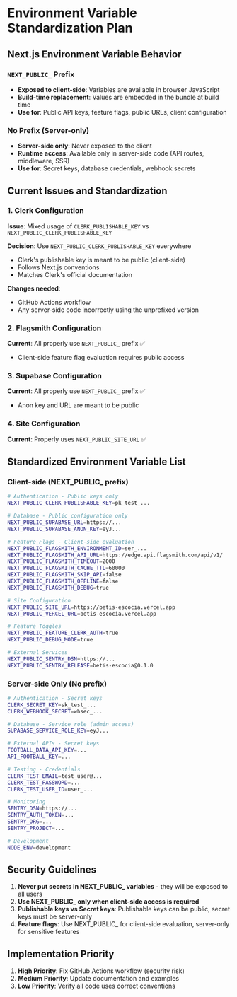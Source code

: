 # Environment Variable Standardization Plan

## Next.js Environment Variable Behavior

### `NEXT_PUBLIC_` Prefix

- **Exposed to client-side**: Variables are available in browser JavaScript
- **Build-time replacement**: Values are embedded in the bundle at build time
- **Use for**: Public API keys, feature flags, public URLs, client configuration

### No Prefix (Server-only)

- **Server-side only**: Never exposed to the client
- **Runtime access**: Available only in server-side code (API routes, middleware, SSR)
- **Use for**: Secret keys, database credentials, webhook secrets

## Current Issues and Standardization

### 1. Clerk Configuration

**Issue**: Mixed usage of `CLERK_PUBLISHABLE_KEY` vs `NEXT_PUBLIC_CLERK_PUBLISHABLE_KEY`

**Decision**: Use `NEXT_PUBLIC_CLERK_PUBLISHABLE_KEY` everywhere

- Clerk's publishable key is meant to be public (client-side)
- Follows Next.js conventions
- Matches Clerk's official documentation

**Changes needed**:

- GitHub Actions workflow
- Any server-side code incorrectly using the unprefixed version

### 2. Flagsmith Configuration

**Current**: All properly use `NEXT_PUBLIC_` prefix ✅

- Client-side feature flag evaluation requires public access

### 3. Supabase Configuration

**Current**: All properly use `NEXT_PUBLIC_` prefix ✅

- Anon key and URL are meant to be public

### 4. Site Configuration

**Current**: Properly uses `NEXT_PUBLIC_SITE_URL` ✅

## Standardized Environment Variable List

### Client-side (NEXT_PUBLIC_ prefix)

```bash
# Authentication - Public keys only
NEXT_PUBLIC_CLERK_PUBLISHABLE_KEY=pk_test_...

# Database - Public configuration only
NEXT_PUBLIC_SUPABASE_URL=https://...
NEXT_PUBLIC_SUPABASE_ANON_KEY=eyJ...

# Feature Flags - Client-side evaluation
NEXT_PUBLIC_FLAGSMITH_ENVIRONMENT_ID=ser_...
NEXT_PUBLIC_FLAGSMITH_API_URL=https://edge.api.flagsmith.com/api/v1/
NEXT_PUBLIC_FLAGSMITH_TIMEOUT=2000
NEXT_PUBLIC_FLAGSMITH_CACHE_TTL=60000
NEXT_PUBLIC_FLAGSMITH_SKIP_API=false
NEXT_PUBLIC_FLAGSMITH_OFFLINE=false
NEXT_PUBLIC_FLAGSMITH_DEBUG=true

# Site Configuration
NEXT_PUBLIC_SITE_URL=https://betis-escocia.vercel.app
NEXT_PUBLIC_VERCEL_URL=betis-escocia.vercel.app

# Feature Toggles
NEXT_PUBLIC_FEATURE_CLERK_AUTH=true
NEXT_PUBLIC_DEBUG_MODE=true

# External Services
NEXT_PUBLIC_SENTRY_DSN=https://...
NEXT_PUBLIC_SENTRY_RELEASE=betis-escocia@0.1.0
```

### Server-side Only (No prefix)

```bash
# Authentication - Secret keys
CLERK_SECRET_KEY=sk_test_...
CLERK_WEBHOOK_SECRET=whsec_...

# Database - Service role (admin access)
SUPABASE_SERVICE_ROLE_KEY=eyJ...

# External APIs - Secret keys
FOOTBALL_DATA_API_KEY=...
API_FOOTBALL_KEY=...

# Testing - Credentials
CLERK_TEST_EMAIL=test_user@...
CLERK_TEST_PASSWORD=...
CLERK_TEST_USER_ID=user_...

# Monitoring
SENTRY_DSN=https://...
SENTRY_AUTH_TOKEN=...
SENTRY_ORG=...
SENTRY_PROJECT=...

# Development
NODE_ENV=development
```

## Security Guidelines

1. **Never put secrets in NEXT_PUBLIC_ variables** - they will be exposed to all users
2. **Use NEXT_PUBLIC_ only when client-side access is required**
3. **Publishable keys vs Secret keys**: Publishable keys can be public, secret keys must be server-only
4. **Feature flags**: Use NEXT_PUBLIC_ for client-side evaluation, server-only for sensitive features

## Implementation Priority

1. **High Priority**: Fix GitHub Actions workflow (security risk)
2. **Medium Priority**: Update documentation and examples
3. **Low Priority**: Verify all code uses correct conventions
